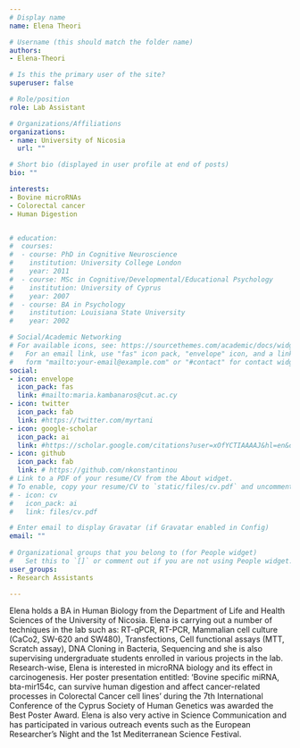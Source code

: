 ```yaml
---
# Display name
name: Elena Theori

# Username (this should match the folder name)
authors:
- Elena-Theori

# Is this the primary user of the site?
superuser: false

# Role/position
role: Lab Assistant

# Organizations/Affiliations
organizations:
- name: University of Nicosia
  url: ""

# Short bio (displayed in user profile at end of posts)
bio: ""

interests:
- Bovine microRNAs
- Colorectal cancer
- Human Digestion


# education:
#  courses:
#  - course: PhD in Cognitive Neuroscience
#    institution: University College London
#    year: 2011
#  - course: MSc in Cognitive/Developmental/Educational Psychology
#    institution: University of Cyprus
#    year: 2007
#  - course: BA in Psychology
#    institution: Louisiana State University
#    year: 2002

# Social/Academic Networking
# For available icons, see: https://sourcethemes.com/academic/docs/widgets/#icons
#   For an email link, use "fas" icon pack, "envelope" icon, and a link in the
#   form "mailto:your-email@example.com" or "#contact" for contact widget.
social:
- icon: envelope
  icon_pack: fas
  link: #mailto:maria.kambanaros@cut.ac.cy
- icon: twitter
  icon_pack: fab
  link: #https://twitter.com/myrtani 
- icon: google-scholar
  icon_pack: ai
  link: #https://scholar.google.com/citations?user=xOfYCTIAAAAJ&hl=en&oi=ao
- icon: github
  icon_pack: fab
  link: # https://github.com/nkonstantinou
# Link to a PDF of your resume/CV from the About widget.
# To enable, copy your resume/CV to `static/files/cv.pdf` and uncomment the lines below.  
# - icon: cv
#   icon_pack: ai
#   link: files/cv.pdf

# Enter email to display Gravatar (if Gravatar enabled in Config)
email: ""
  
# Organizational groups that you belong to (for People widget)
#   Set this to `[]` or comment out if you are not using People widget.  
user_groups:
- Research Assistants

---
```

Elena holds a BA in Human Biology from the Department of Life and Health Sciences of the University of Nicosia. 
Elena is carrying out a number of techniques in the lab such as: RT-qPCR, RT-PCR, Mammalian cell culture (CaCo2, SW-620 and SW480), Transfections, Cell functional assays (MTT, Scratch assay), DNA Cloning in Bacteria, Sequencing and she is also supervising undergraduate students enrolled in various projects in the lab. Research-wise, Elena is interested in microRNA biology and its effect in carcinogenesis. 
Her poster presentation entitled: ‘Bovine specific miRNA, bta-mir154c, can survive human digestion and affect cancer-related processes in Colorectal Cancer cell lines’ during the 7th International Conference of the Cyprus Society of Human Genetics was awarded the Best Poster Award. 
Elena is also very active in Science Communication and has participated in various outreach events such as the European Researcher’s Night and the 1st Mediterranean Science Festival.
